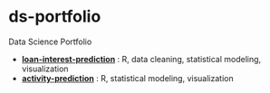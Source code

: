 # ds-portfolio

Data Science Portfolio

- **[loan-interest-prediction](loan-interest-prediction)** : R, data cleaning, statistical modeling, visualization
- **[activity-prediction](activity-prediction)** : R, statistical modeling, visualization
